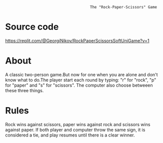                                           The "Rock-Paper-Scissors" Game

# Source code
https://replit.com/@GeorgiNikov/RockPaperScissorsSoftUniGame?v=1
# About
A classic two-person game.But now for one when you are alone and don't know what to do.The player start each round by typing: "r" for "rock", "p" for "paper" and "s" for "scissors". The computer also choose betweeen these three things.
# Rules
Rock wins against scissors, paper wins against rock and scissors wins against paper. If both player and computer throw the same sign, it is considered a tie, and play resumes until there is a clear winner.


